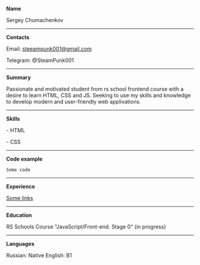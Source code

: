 **Name** 

Sergey Chumachenkov

*********

**Contacts**

Email: steeampunk001@gmail.com

Telegram: @SteamPunk001

*********

**Summary**

Passionate and motivated student from rs school frontend course with a desire to learn HTML, CSS and JS. Seeking to use my skills and knowledge to develop modern and user-friendly web applivations.

*********

**Skills**

\- HTML

\- CSS

*********

**Code example**

`Some code`

*********

**Experience**

[Some links]("google.com")

*********

**Education**

RS Schools Course "JavaScript/Front-end. Stage 0" (in progress)

*********

**Languages**

Russian: Native
English: B1